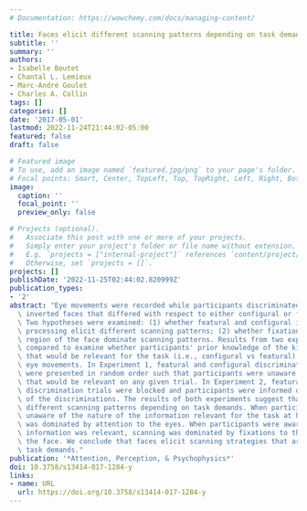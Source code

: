 ```yaml
---
# Documentation: https://wowchemy.com/docs/managing-content/

title: Faces elicit different scanning patterns depending on task demands
subtitle: ''
summary: ''
authors:
- Isabelle Boutet
- Chantal L. Lemieux
- Marc-André Goulet
- Charles A. Collin
tags: []
categories: []
date: '2017-05-01'
lastmod: 2022-11-24T21:44:02-05:00
featured: false
draft: false

# Featured image
# To use, add an image named `featured.jpg/png` to your page's folder.
# Focal points: Smart, Center, TopLeft, Top, TopRight, Left, Right, BottomLeft, Bottom, BottomRight.
image:
  caption: ''
  focal_point: ''
  preview_only: false

# Projects (optional).
#   Associate this post with one or more of your projects.
#   Simply enter your project's folder or file name without extension.
#   E.g. `projects = ["internal-project"]` references `content/project/deep-learning/index.md`.
#   Otherwise, set `projects = []`.
projects: []
publishDate: '2022-11-25T02:44:02.820999Z'
publication_types:
- '2'
abstract: "Eye movements were recorded while participants discriminated upright and\
  \ inverted faces that differed with respect to either configural or featural information.\
  \ Two hypotheses were examined: (1) whether featural and configural information\
  \ processing elicit different scanning patterns; (2) whether fixations on a specific\
  \ region of the face dominate scanning patterns. Results from two experiments were\
  \ compared to examine whether participants' prior knowledge of the kind of information\
  \ that would be relevant for the task (i.e., configural vs featural) influences\
  \ eye movements. In Experiment 1, featural and configural discrimination trials\
  \ were presented in random order such that participants were unaware of the information\
  \ that would be relevant on any given trial. In Experiment 2, featural and configural\
  \ discrimination trials were blocked and participants were informed of the nature\
  \ of the discriminations. The results of both experiments suggest that faces elicit\
  \ different scanning patterns depending on task demands. When participants were\
  \ unaware of the nature of the information relevant for the task at hand, face processing\
  \ was dominated by attention to the eyes. When participants were aware that relational\
  \ information was relevant, scanning was dominated by fixations to the center of\
  \ the face. We conclude that faces elicit scanning strategies that are driven by\
  \ task demands."
publication: '*Attention, Perception, & Psychophysics*'
doi: 10.3758/s13414-017-1284-y
links:
- name: URL
  url: https://doi.org/10.3758/s13414-017-1284-y
---
```

